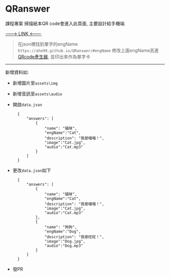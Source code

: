# QRanswer

課程專案
掃描紙本QR code會進入此頁面, 主要設計給手機端

[---> LINK <---](https://ahe99.github.io/QRanswer)

> 在json裡找到單字的engName
> `https://ahe99.github.io/QRanswer/#engName`
> 修改上面engName丟進[QRcode產生器](http://www.quickmark.com.tw/cht/qrcode-datamatrix-generator/default.asp?qrLink), 並印出來作為單字卡

---

新增資料如:

* 新增圖片至`assets\img`

* 新增音訊至`assets\audio`

* 開啟`data.json`

        {
            "answers": [
                {
                    "name": "貓咪",
                    "engName":"Cat",
                    "description": "我是喵喵！",
                    "image":"Cat.jpg",
                    "audio":"Cat.mp3"
                }
            ]
        }

* 更改`data.json`如下

        {
            "answers": [
                {
                    "name": "貓咪",
                    "engName":"Cat",
                    "description": "我是喵喵！",
                    "image":"Cat.jpg",
                    "audio":"Cat.mp3"
                },
                {
                    "name": "狗狗",
                    "engName":"Dog",
                    "description": "我是旺旺！",
                    "image":"Dog.jpg",
                    "audio":"Dog.mp3"
                }
            ]
        }

* 發PR

